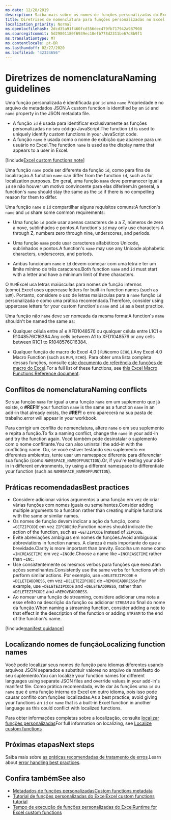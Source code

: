 ```yaml
---
ms.date: 12/28/2019
description: Saiba mais sobre os nomes de funções personalizadas do Excel e evite armadilhas comuns de nomeação.
title: Diretrizes de nomenclatura para funções personalizadas no Excel
localization_priority: Normal
ms.openlocfilehash: 2dcd35a91f460fcd556dec479fb717942a987908
ms.sourcegitcommit: 5d29801180f6939ec10efb778d2311be67d8b9f1
ms.translationtype: MT
ms.contentlocale: pt-BR
ms.lasthandoff: 02/27/2020
ms.locfileid: "42324656"
---
```

# <a name="naming-guidelines"></a><span data-ttu-id="cbeac-103">Diretrizes de nomenclatura</span><span class="sxs-lookup"><span data-stu-id="cbeac-103">Naming guidelines</span></span>

<span data-ttu-id="cbeac-104">Uma função personalizada é identificada por `id` uma `name` Propriedade e no arquivo de metadados JSON.</span><span class="sxs-lookup"><span data-stu-id="cbeac-104">A custom function is identified by an `id` and `name` property in the JSON metadata file.</span></span>

- <span data-ttu-id="cbeac-105">A função `id` é usada para identificar exclusivamente as funções personalizadas no seu código JavaScript.</span><span class="sxs-lookup"><span data-stu-id="cbeac-105">The function `id` is used to uniquely identify custom functions in your JavaScript code.</span></span>
- <span data-ttu-id="cbeac-106">A função `name` é usada como o nome de exibição que aparece para um usuário no Excel.</span><span class="sxs-lookup"><span data-stu-id="cbeac-106">The function `name` is used as the display name that appears to a user in Excel.</span></span>

[!include[Excel custom functions note](../includes/excel-custom-functions-note.md)]

<span data-ttu-id="cbeac-107">Uma função `name` pode ser diferente da função `id`, como para fins de localização.</span><span class="sxs-lookup"><span data-stu-id="cbeac-107">A function `name` can differ from the function `id`, such as for localization purposes.</span></span> <span data-ttu-id="cbeac-108">Em geral, uma função `name` deve permanecer igual a `id` se não houver um motivo convincente para elas diferirem.</span><span class="sxs-lookup"><span data-stu-id="cbeac-108">In general, a function's `name` should stay the same as the `id` if there is no compelling reason for them to differ.</span></span>

<span data-ttu-id="cbeac-109">Uma função `name` e `id` compartilhar alguns requisitos comuns:</span><span class="sxs-lookup"><span data-stu-id="cbeac-109">A function's `name` and `id` share some common requirements:</span></span>

- <span data-ttu-id="cbeac-110">Uma função `id` pode usar apenas caracteres de a a Z, números de zero a nove, sublinhados e pontos.</span><span class="sxs-lookup"><span data-stu-id="cbeac-110">A function's `id` may only use characters A through Z, numbers zero through nine, underscores, and periods.</span></span>

- <span data-ttu-id="cbeac-111">Uma função `name` pode usar caracteres alfabéticos Unicode, sublinhados e pontos.</span><span class="sxs-lookup"><span data-stu-id="cbeac-111">A function's `name` may use any Unicode alphabetic characters, underscores, and periods.</span></span>

- <span data-ttu-id="cbeac-112">Ambas funcionam `name` e `id` devem começar com uma letra e ter um limite mínimo de três caracteres.</span><span class="sxs-lookup"><span data-stu-id="cbeac-112">Both function `name` and `id` must start with a letter and have a minimum limit of three characters.</span></span>

<span data-ttu-id="cbeac-113">O `SUM`Excel usa letras maiúsculas para nomes de função internos (como).</span><span class="sxs-lookup"><span data-stu-id="cbeac-113">Excel uses uppercase letters for built-in function names (such as `SUM`).</span></span> <span data-ttu-id="cbeac-114">Portanto, considere o uso de letras maiúsculas para a `name` função `id` personalizada e como uma prática recomendada.</span><span class="sxs-lookup"><span data-stu-id="cbeac-114">Therefore, consider using uppercase letters for your custom function's `name` and `id` as a best practice.</span></span>

<span data-ttu-id="cbeac-115">Uma função não `name` deve ser nomeada da mesma forma:</span><span class="sxs-lookup"><span data-stu-id="cbeac-115">A function's `name` shouldn't be named the same as:</span></span>

- <span data-ttu-id="cbeac-116">Qualquer célula entre a1 e XFD1048576 ou qualquer célula entre L1C1 e R1048576C16384.</span><span class="sxs-lookup"><span data-stu-id="cbeac-116">Any cells between A1 to XFD1048576 or any cells between R1C1 to R1048576C16384.</span></span>

- <span data-ttu-id="cbeac-117">Qualquer função de macro do Excel 4,0 ( `RUN`como `ECHO`,).</span><span class="sxs-lookup"><span data-stu-id="cbeac-117">Any Excel 4.0 Macro Function (such as `RUN`, `ECHO`).</span></span>  <span data-ttu-id="cbeac-118">Para obter uma lista completa dessas funções, consulte [este documento de referência de funções de macro do Excel](https://d13ot9o61jdzpp.cloudfront.net/files/Excel%204.0%20Macro%20Functions%20Reference.pdf).</span><span class="sxs-lookup"><span data-stu-id="cbeac-118">For a full list of these functions, see [this Excel Macro Functions Reference document](https://d13ot9o61jdzpp.cloudfront.net/files/Excel%204.0%20Macro%20Functions%20Reference.pdf).</span></span>

## <a name="naming-conflicts"></a><span data-ttu-id="cbeac-119">Conflitos de nomenclatura</span><span class="sxs-lookup"><span data-stu-id="cbeac-119">Naming conflicts</span></span>

<span data-ttu-id="cbeac-120">Se sua função `name` for igual a uma função `name` em um suplemento que já existe, o **#REF!**</span><span class="sxs-lookup"><span data-stu-id="cbeac-120">If your function `name` is the same as a function `name` in an add-in that already exists, the **#REF!**</span></span> <span data-ttu-id="cbeac-121">o erro aparecerá na sua pasta de trabalho.</span><span class="sxs-lookup"><span data-stu-id="cbeac-121">error will appear in your workbook.</span></span>

<span data-ttu-id="cbeac-122">Para corrigir um conflito de nomenclatura, altere `name` o em seu suplemento e repita a função.</span><span class="sxs-lookup"><span data-stu-id="cbeac-122">To fix a naming conflict, change the `name` in your add-in and try the function again.</span></span> <span data-ttu-id="cbeac-123">Você também pode desinstalar o suplemento com o nome conflitante.</span><span class="sxs-lookup"><span data-stu-id="cbeac-123">You can also uninstall the add-in with the conflicting name.</span></span> <span data-ttu-id="cbeac-124">Ou, se você estiver testando seu suplemento em diferentes ambientes, tente usar um namespace diferente para diferenciar sua função (como `NAMESPACE_NAMEOFFUNCTION`).</span><span class="sxs-lookup"><span data-stu-id="cbeac-124">Or, if you're testing your add-in in different environments, try using a different namespace to differentiate your function (such as `NAMESPACE_NAMEOFFUNCTION`).</span></span>

## <a name="best-practices"></a><span data-ttu-id="cbeac-125">Práticas recomendadas</span><span class="sxs-lookup"><span data-stu-id="cbeac-125">Best practices</span></span>

- <span data-ttu-id="cbeac-126">Considere adicionar vários argumentos a uma função em vez de criar várias funções com nomes iguais ou semelhantes.</span><span class="sxs-lookup"><span data-stu-id="cbeac-126">Consider adding multiple arguments to a function rather than creating multiple functions with the same or similar names.</span></span>
- <span data-ttu-id="cbeac-127">Os nomes de função devem indicar a ação da função, como `=GETZIPCODE` em vez `ZIPCODE`de.</span><span class="sxs-lookup"><span data-stu-id="cbeac-127">Function names should indicate the action of the function, such as `=GETZIPCODE` instead of `ZIPCODE`.</span></span>
- <span data-ttu-id="cbeac-128">Evite abreviações ambíguas em nomes de funções.</span><span class="sxs-lookup"><span data-stu-id="cbeac-128">Avoid ambiguous abbreviations in function names.</span></span> <span data-ttu-id="cbeac-129">A clareza é mais importante do que a brevidade.</span><span class="sxs-lookup"><span data-stu-id="cbeac-129">Clarity is more important than brevity.</span></span> <span data-ttu-id="cbeac-130">Escolha um nome como `=INCREASETIME` em vez `=INC`de.</span><span class="sxs-lookup"><span data-stu-id="cbeac-130">Choose a name like `=INCREASETIME` rather than `=INC`.</span></span>
- <span data-ttu-id="cbeac-131">Use consistentemente os mesmos verbos para funções que executam ações semelhantes.</span><span class="sxs-lookup"><span data-stu-id="cbeac-131">Consistently use the same verbs for functions which perform similar actions.</span></span> <span data-ttu-id="cbeac-132">Por exemplo, use `=DELETEZIPCODE` e `=DELETEADDRESS`, em vez `=DELETEZIPCODE` de `=REMOVEADDRESS`e.</span><span class="sxs-lookup"><span data-stu-id="cbeac-132">For example, use `=DELETEZIPCODE` and `=DELETEADDRESS`, rather than `=DELETEZIPCODE` and `=REMOVEADDRESS`.</span></span>
- <span data-ttu-id="cbeac-133">Ao nomear uma função de streaming, considere adicionar uma nota a esse efeito na descrição da função ou adicionar `STREAM` ao final do nome da função.</span><span class="sxs-lookup"><span data-stu-id="cbeac-133">When naming a streaming function, consider adding a note to that effect in the description of the function or adding `STREAM` to the end of the function's name.</span></span>

[!include[manifest guidance](../includes/manifest-guidance.md)]

## <a name="localizing-function-names"></a><span data-ttu-id="cbeac-134">Localizando nomes de função</span><span class="sxs-lookup"><span data-stu-id="cbeac-134">Localizing function names</span></span>

<span data-ttu-id="cbeac-135">Você pode localizar seus nomes de função para idiomas diferentes usando arquivos JSON separados e substituir valores no arquivo de manifesto do seu suplemento.</span><span class="sxs-lookup"><span data-stu-id="cbeac-135">You can localize your function names for different languages using separate JSON files and override values in your add-in's manifest file.</span></span> <span data-ttu-id="cbeac-136">Como prática recomendada, evite dar às funções uma `id` ou `name` que é uma função interna do Excel em outro idioma, pois isso pode causar conflito com funções localizadas.</span><span class="sxs-lookup"><span data-stu-id="cbeac-136">As a best practice, avoid giving your functions an `id` or `name` that is a built-in Excel function in another language as this could conflict with localized functions.</span></span>

<span data-ttu-id="cbeac-137">Para obter informações completas sobre a localização, consulte [localizar funções personalizadas](custom-functions-localize.md)</span><span class="sxs-lookup"><span data-stu-id="cbeac-137">For full information on localizing, see [Localize custom functions](custom-functions-localize.md)</span></span>

## <a name="next-steps"></a><span data-ttu-id="cbeac-138">Próximas etapas</span><span class="sxs-lookup"><span data-stu-id="cbeac-138">Next steps</span></span>
<span data-ttu-id="cbeac-139">Saiba mais sobre [as práticas recomendadas de tratamento de erros](custom-functions-errors.md).</span><span class="sxs-lookup"><span data-stu-id="cbeac-139">Learn about [error handling best practices](custom-functions-errors.md).</span></span>

## <a name="see-also"></a><span data-ttu-id="cbeac-140">Confira também</span><span class="sxs-lookup"><span data-stu-id="cbeac-140">See also</span></span>

* [<span data-ttu-id="cbeac-141">Metadados de funções personalizadas</span><span class="sxs-lookup"><span data-stu-id="cbeac-141">Custom functions metadata</span></span>](custom-functions-json.md)
* [<span data-ttu-id="cbeac-142">Tutorial de funções personalizadas do Excel</span><span class="sxs-lookup"><span data-stu-id="cbeac-142">Excel custom functions tutorial</span></span>](../tutorials/excel-tutorial-create-custom-functions.md)
* [<span data-ttu-id="cbeac-143">Tempo de execução de funções personalizadas do Excel</span><span class="sxs-lookup"><span data-stu-id="cbeac-143">Runtime for Excel custom functions</span></span>](custom-functions-runtime.md)
